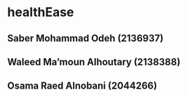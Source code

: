 # healthEase

## Saber Mohammad Odeh  (2136937)
## Waleed Ma’moun Alhoutary (2138388)
## Osama Raed Alnobani  (2044266)

